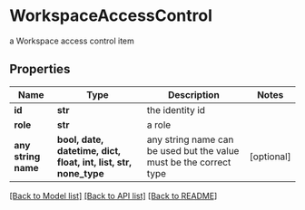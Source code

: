 # WorkspaceAccessControl

a Workspace access control item

## Properties
Name | Type | Description | Notes
------------ | ------------- | ------------- | -------------
**id** | **str** | the identity id | 
**role** | **str** | a role | 
**any string name** | **bool, date, datetime, dict, float, int, list, str, none_type** | any string name can be used but the value must be the correct type | [optional]

[[Back to Model list]](../README.md#documentation-for-models) [[Back to API list]](../README.md#documentation-for-api-endpoints) [[Back to README]](../README.md)


